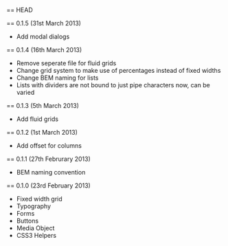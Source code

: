 == HEAD

== 0.1.5 (31st March 2013)
- Add modal dialogs

== 0.1.4 (16th March 2013)
- Remove seperate file for fluid grids
- Change grid system to make use of percentages instead of fixed widths
- Change BEM naming for lists
- Lists with dividers are not bound to just pipe characters now, can be varied

== 0.1.3 (5th March 2013)
- Add fluid grids

== 0.1.2 (1st March 2013)
- Add offset for columns

== 0.1.1 (27th Februrary 2013)
- BEM naming convention

== 0.1.0 (23rd February 2013)
- Fixed width grid
- Typography
- Forms
- Buttons
- Media Object
- CSS3 Helpers